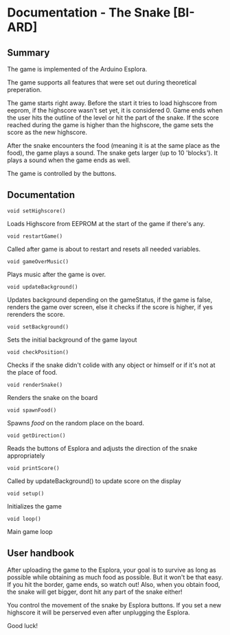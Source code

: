 # Documentation - The Snake [BI-ARD]

## Summary

The game is implemented of the Arduino Esplora.

The game supports all features that were set out during theoretical preperation.

The game starts right away. Before the start it tries to load highscore from eeprom, if the highscore wasn't set yet, it is considered 0. Game ends when the user hits the outline of the level or hit the part of the snake. If the score reached during the game is higher than the highscore, the game sets the score as the new highscore.

After the snake encounters the food (meaning it is at the same place as the food), the game plays a sound. The snake gets larger (up to 10 'blocks'). It plays a sound when the game ends as well.

The game is controlled by the buttons.

## Documentation
```
void setHighscore()
```
Loads Highscore from EEPROM at the start of the game if there's any.

```
void restartGame()
```
Called after game is about to restart and resets all needed variables.

```
void gameOverMusic()
```
Plays music after the game is over.

```
void updateBackground()
```
Updates background depending on the gameStatus, if the game is false, renders the game over screen, else it checks if the score is higher, if yes rerenders the score.

```
void setBackground()
```
Sets the initial background of the game layout

```
void checkPosition()
```
Checks if the snake didn't colide with any object or himself or if it's  not at the place of food.


```
void renderSnake()

```
Renders the snake on the board

```
void spawnFood()
```
Spawns *food* on the random place on the board. 

```
void getDirection()
```
Reads the buttons of Esplora and adjusts the direction of the snake appropriately

```
void printScore()
```
Called by updateBackground() to update score on the display

```
void setup()
```
Initializes the game

```
void loop()
```
Main game loop




## User handbook
After uploading the game to the Esplora, your goal is to survive as long as possible while obtaining as much food as possible. But it won't be that easy. If you hit the border, game ends, so watch out! Also, when you obtain food, the snake will get bigger, dont hit any part of the snake either!

You control the movement of the snake by Esplora buttons. If you set a new highscore it will be perserved even after unplugging the Esplora.

Good luck!